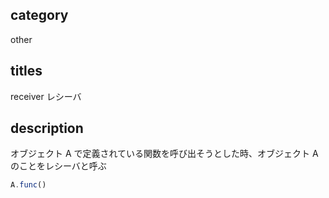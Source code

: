 ## category

other

## titles

receiver
レシーバ

## description

オブジェクト A で定義されている関数を呼び出そうとした時、オブジェクト A のことをレシーバと呼ぶ

```js
A.func()
```
